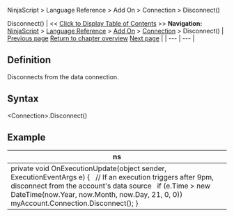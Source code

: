 ﻿
NinjaScript \> Language Reference \> Add On \> Connection \> Disconnect()

Disconnect()
| \<\< [Click to Display Table of Contents](disconnect.md) \>\> **Navigation:**     [NinjaScript](ninjascript.md) \> [Language Reference](language_reference_wip.md) \> [Add On](add_on.md) \> [Connection](connection_class.md) \> Disconnect() | [Previous page](connectionstatusupdate.md) [Return to chapter overview](connection_class.md) [Next page](connections_options.md) |
| --- | --- |
## Definition
Disconnects from the data connection.
 
## Syntax
\<Connection\>.Disconnect()

## Example
| ns |
| --- |
| private void OnExecutionUpdate(object sender, ExecutionEventArgs e) {    // If an execution triggers after 9pm, disconnect from the account's data source    if (e.Time \> new DateTime(now.Year, now.Month, now.Day, 21, 0, 0))        myAccount.Connection.Disconnect(); } |
